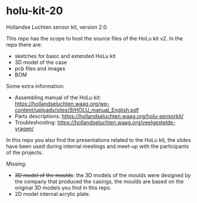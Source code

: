 # holu-kit-20
Hollandse Luchten sensor kit, version 2.0.


This repo has the scope to host the source files of the HoLu kit v2.
In the repo there are:
- sketches for basic and extended HoLu kit
- 3D model of the case
- pcb files and images
- BOM

Some extra information:
- Assembling manual of the HoLu kit: https://hollandseluchten.waag.org/wp-content/uploads/sites/9/HOLU_manual_English.pdf
- Parts descriptions: https://hollandseluchten.waag.org/holu-sensorkit/
- Troubleshooting: https://hollandseluchten.waag.org/veelgestelde-vragen/

In this repo you also find the presentations related to the HoLu kit, the slides have been used during internal meetings and meet-up with the participants of the projects.

Missing:
- ~~3D model of the moulds~~: the 3D models of the moulds were designed by the company that produced the casings, the moulds are based on the original 3D models you find in this repo.
- 2D model internal acrylic plate.
